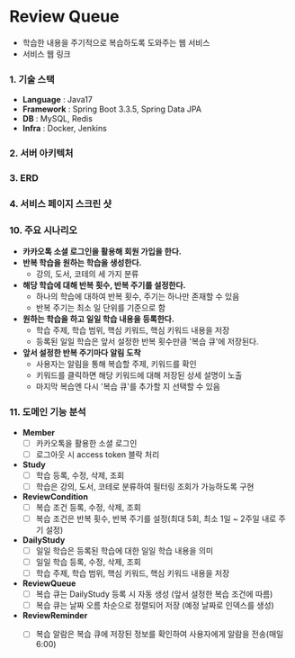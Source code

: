 # Review Queue
- 학습한 내용을 주기적으로 복습하도록 도와주는 웹 서비스
- 서비스 웹 링크

### 1. 기술 스택
- **Language** : Java17
- **Framework** : Spring Boot 3.3.5, Spring Data JPA
- **DB** : MySQL, Redis
- **Infra** : Docker, Jenkins

### 2. 서버 아키텍처

### 3. ERD

### 4. 서비스 페이지 스크린 샷

### 10. 주요 시나리오
- **카카오톡 소셜 로그인을 활용해 회원 가입을 한다.**
- **반복 학습을 원하는 학습을 생성한다.**
  - 강의, 도서, 코테의 세 가지 분류
- **해당 학습에 대해 반복 횟수, 반복 주기를 설정한다.**
  - 하나의 학습에 대하여 반복 횟수, 주기는 하나만 존재할 수 있음
  - 반복 주기는 최소 일 단위를 기준으로 함
- **원하는 학습을 하고 일일 학습 내용을 등록한다.**
  - 학습 주제, 학습 범위, 핵심 키워드, 핵심 키워드 내용을 저장
  - 등록된 일일 학습은 앞서 설정한 반복 횟수만큼 '복습 큐'에 저장된다.
- **앞서 설정한 반복 주기마다 알림 도착**
  - 사용자는 알림을 통해 복습할 주제, 키워드를 확인
  - 키워드를 클릭하면 해당 키워드에 대해 저장된 상세 설명이 노출
  - 마지막 복습엔 다시 '복습 큐'를 추가할 지 선택할 수 있음

### 11. 도메인 기능 분석
- **Member**
  - [ ] 카카오톡을 활용한 소셜 로그인
  - [ ] 로그아웃 시 access token 블락 처리
- **Study**
  - [ ] 학습 등록, 수정, 삭제, 조회
  - [ ] 학습은 강의, 도서, 코테로 분류하여 필터링 조회가 가능하도록 구현
- **ReviewCondition**
  - [ ] 복습 조건 등록, 수정, 삭제, 조회
  - [ ] 복습 조건은 반복 횟수, 반복 주기를 설정(최대 5회, 최소 1일 ~ 2주일 내로 주기 설정)
- **DailyStudy**
  - [ ] 일일 학습은 등록된 학습에 대한 일일 학습 내용을 의미
  - [ ] 일일 학습 등록, 수정, 삭제, 조회
  - [ ] 학습 주제, 학습 범위, 핵심 키워드, 핵심 키워드 내용을 저장
- **ReviewQueue**
  - [ ] 복습 큐는 DailyStudy 등록 시 자동 생성 (앞서 설정한 복습 조건에 따름)
  - [ ] 복습 큐는 날짜 오름 차순으로 정렬되어 저장 (예정 날짜로 인덱스를 생성)
- **ReviewReminder**
  - [ ] 복습 알람은 복습 큐에 저장된 정보를 확인하여 사용자에게 알람을 전송(매일 6:00)

